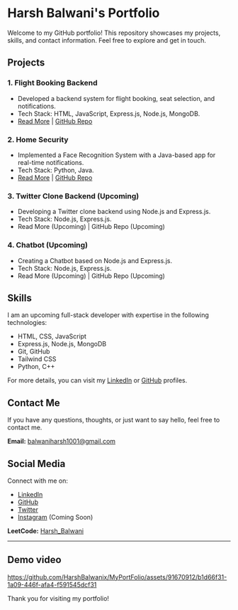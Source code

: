 # Harsh Balwani's Portfolio

Welcome to my GitHub portfolio! This repository showcases my projects, skills, and contact information. Feel free to explore and get in touch.

## Projects

### 1. Flight Booking Backend
   - Developed a backend system for flight booking, seat selection, and notifications.
   - Tech Stack: HTML, JavaScript, Express.js, Node.js, MongoDB.
   - [Read More](https://github.com/HarshBalwanix/FlightsAndSearchService/blob/master/README.md) | [GitHub Repo](https://github.com/HarshBalwanix/FlightsAndSearchService.git)

### 2. Home Security
   - Implemented a Face Recognition System with a Java-based app for real-time notifications.
   - Tech Stack: Python, Java.
   - [Read More](https://github.com/HarshBalwanix/HomeSecurity.git) | [GitHub Repo](https://github.com/HarshBalwanix/HomeSecurity.git)

### 3. Twitter Clone Backend (Upcoming)
   - Developing a Twitter clone backend using Node.js and Express.js.
   - Tech Stack: Node.js, Express.js.
   - Read More (Upcoming) | GitHub Repo (Upcoming)

### 4. Chatbot (Upcoming)
   - Creating a Chatbot based on Node.js and Express.js.
   - Tech Stack: Node.js, Express.js.
   - Read More (Upcoming) | GitHub Repo (Upcoming)

## Skills

I am an upcoming full-stack developer with expertise in the following technologies:
- HTML, CSS, JavaScript
- Express.js, Node.js, MongoDB
- Git, GitHub
- Tailwind CSS
- Python, C++

For more details, you can visit my [LinkedIn](https://www.linkedin.com/in/harsh-balwani-599176221) or [GitHub](https://github.com/HarshBalwanix) profiles.

## Contact Me

If you have any questions, thoughts, or just want to say hello, feel free to contact me.

**Email:** [balwaniharsh1001@gmail.com](mailto:balwaniharsh1001@gmail.com)

## Social Media

Connect with me on:
- [LinkedIn](https://www.linkedin.com/in/harsh-balwani-599176221)
- [GitHub](https://github.com/HarshBalwanix)
- [Twitter](https://twitter.com/HarshBalwani7)
- [Instagram](#) (Coming Soon)

**LeetCode:** [Harsh_Balwani](https://leetcode.com/Harsh_Balwani/)

---
## Demo video


https://github.com/HarshBalwanix/MyPortFolio/assets/91670912/b1d66f31-1a09-446f-afa4-f591545dcf31



Thank you for visiting my portfolio!
